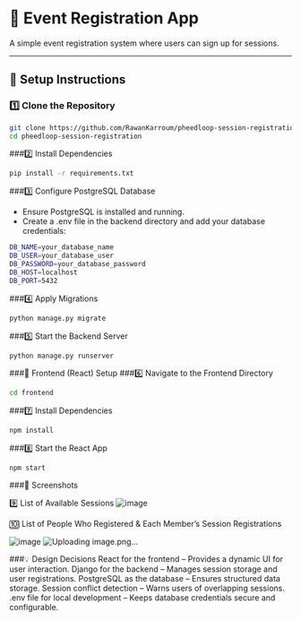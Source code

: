 # 📅 Event Registration App

A simple event registration system where users can sign up for sessions.

---

## 🚀 Setup Instructions

### 1️⃣ Clone the Repository  
```sh
git clone https://github.com/RawanKarroum/pheedloop-session-registration
cd pheedloop-session-registration
```

###2️⃣ Install Dependencies
```sh
pip install -r requirements.txt
```

###3️⃣ Configure PostgreSQL Database
- Ensure PostgreSQL is installed and running.
- Create a .env file in the backend directory and add your database credentials:
```sh
DB_NAME=your_database_name
DB_USER=your_database_user
DB_PASSWORD=your_database_password
DB_HOST=localhost
DB_PORT=5432
```

###4️⃣ Apply Migrations
```sh
python manage.py migrate
```

###5️⃣ Start the Backend Server
```sh
python manage.py runserver
```

###🎨 Frontend (React) Setup
###6️⃣ Navigate to the Frontend Directory
```sh
cd frontend
```

###7️⃣ Install Dependencies
```sh
npm install
```

###8️⃣ Start the React App
```sh
npm start
```

###📸 Screenshots

9️⃣ List of Available Sessions
![image](https://github.com/user-attachments/assets/2ffd1bdb-c08b-417c-8275-570674a3240a)


🔟 List of People Who Registered & Each Member’s Session Registrations

![image](https://github.com/user-attachments/assets/bc062eae-bf81-4980-81e6-11175761a5c3)
![Uploading image.png…]()


###💡 Design Decisions
React for the frontend – Provides a dynamic UI for user interaction.
Django for the backend – Manages session storage and user registrations.
PostgreSQL as the database – Ensures structured data storage.
Session conflict detection – Warns users of overlapping sessions.
.env file for local development – Keeps database credentials secure and configurable.


